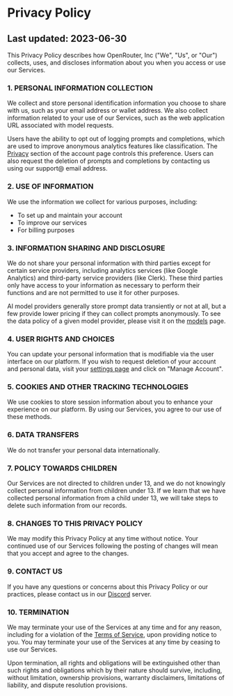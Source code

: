 Privacy Policy
==============

Last updated: 2023-06-30
------------------------

This Privacy Policy describes how OpenRouter, Inc ("We", "Us", or "Our") collects, uses, and discloses information about you when you access or use our Services.

### 1\. PERSONAL INFORMATION COLLECTION

We collect and store personal identification information you choose to share with us, such as your email address or wallet address. We also collect information related to your use of our Services, such as the web application URL associated with model requests.

Users have the ability to opt out of logging prompts and completions, which are used to improve anonymous analytics features like classification. The [Privacy](https://openrouter.ai/settings/privacy) section of the account page controls this preference. Users can also request the deletion of prompts and completions by contacting us using our support@ email address.

### 2\. USE OF INFORMATION

We use the information we collect for various purposes, including:

* To set up and maintain your account
* To improve our services
* For billing purposes

### 3\. INFORMATION SHARING AND DISCLOSURE

We do not share your personal information with third parties except for certain service providers, including analytics services (like Google Analytics) and third-party service providers (like Clerk). These third parties only have access to your information as necessary to perform their functions and are not permitted to use it for other purposes.

AI model providers generally store prompt data transiently or not at all, but a few provide lower pricing if they can collect prompts anonymously. To see the data policy of a given model provider, please visit it on the [models](https://openrouter.ai/models) page.

### 4\. USER RIGHTS AND CHOICES

You can update your personal information that is modifiable via the user interface on our platform. If you wish to request deletion of your account and personal data, visit your [settings page](https://openrouter.ai/settings/preferences) and click on "Manage Account".

### 5\. COOKIES AND OTHER TRACKING TECHNOLOGIES

We use cookies to store session information about you to enhance your experience on our platform. By using our Services, you agree to our use of these methods.

### 6\. DATA TRANSFERS

We do not transfer your personal data internationally.

### 7\. POLICY TOWARDS CHILDREN

Our Services are not directed to children under 13, and we do not knowingly collect personal information from children under 13. If we learn that we have collected personal information from a child under 13, we will take steps to delete such information from our records.

### 8\. CHANGES TO THIS PRIVACY POLICY

We may modify this Privacy Policy at any time without notice. Your continued use of our Services following the posting of changes will mean that you accept and agree to the changes.

### 9\. CONTACT US

If you have any questions or concerns about this Privacy Policy or our practices, please contact us in our [Discord](https://discord.gg/fVyRaUDgxW) server.

### 10\. TERMINATION

We may terminate your use of the Services at any time and for any reason, including for a violation of the [Terms of Service](https://openrouter.ai/terms), upon providing notice to you. You may terminate your use of the Services at any time by ceasing to use our Services.

  
  

Upon termination, all rights and obligations will be extinguished other than such rights and obligations which by their nature should survive, including, without limitation, ownership provisions, warranty disclaimers, limitations of liability, and dispute resolution provisions.